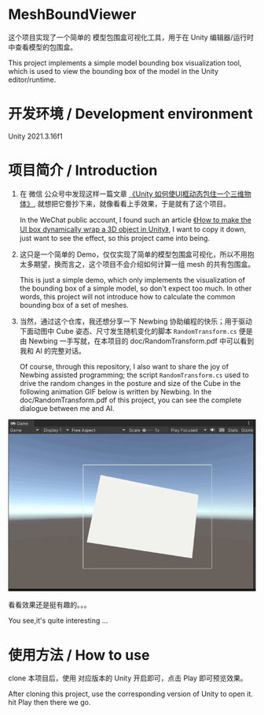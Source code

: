 # MeshBoundViewer

这个项目实现了一个简单的 模型包围盒可视化工具，用于在 Unity 编辑器/运行时中查看模型的包围盒。

This project implements a simple model bounding box visualization tool, which is used to view the bounding box of the model in the Unity editor/runtime.



# 开发环境 / Development environment
Unity 2021.3.16f1

# 项目简介 / Introduction

1. 在 微信 公众号中发现这样一篇文章 [《Unity 如何使UI框动态包住一个三维物体》](https://mp.weixin.qq.com/s/q5kXIpaz4H-5UkPPjNoBiw), 就想把它誊抄下来，就像看看上手效果，于是就有了这个项目。

	In the WeChat public account, I found such an article [《How to make the UI box dynamically wrap a 3D object in Unity》](https://mp.weixin.qq.com/s/q5kXIpaz4H-5UkPPjNoBiw), I want to copy it down, just want to see the effect, so this project came into being.

2. 这只是一个简单的 Demo，仅仅实现了简单的模型包围盒可视化，所以不用抱太多期望，换而言之，这个项目不会介绍如何计算一组 mesh 的共有包围盒。

	This is just a simple demo, which only implements the visualization of the bounding box of a simple model, so don't expect too much. In other words, this project will not introduce how to calculate the common bounding box of a set of meshes.

3. 当然，通过这个仓库，我还想分享一下 Newbing 协助编程的快乐；用于驱动下面动图中 Cube 姿态、尺寸发生随机变化的脚本 ``RandomTransform.cs`` 便是由 Newbing 一手写就，在本项目的 doc/RandomTransform.pdf 中可以看到我和 AI 的完整对话。

	Of course, through this repository, I also want to share the joy of Newbing assisted programming; the script ``RandomTransform.cs`` used to drive the random changes in the posture and size of the Cube in the following animation GIF below is written by Newbing. In the doc/RandomTransform.pdf of this project, you can see the complete dialogue between me and AI.

![](doc/autosigned.gif)

看看效果还是挺有趣的。。。

You see,it's quite interesting ...

# 使用方法 / How to use

clone 本项目后，使用 对应版本的 Unity 开启即可，点击 Play 即可预览效果。

After cloning this project, use the corresponding version of Unity to open it. hit Play then there we go.

